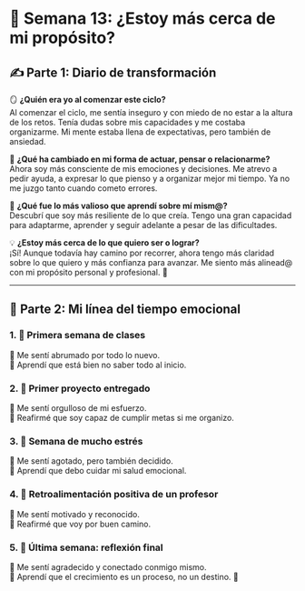 # 🧭 Semana 13: ¿Estoy más cerca de mi propósito?

## ✍️ Parte 1: Diario de transformación

🪞 **¿Quién era yo al comenzar este ciclo?**  
Al comenzar el ciclo, me sentía inseguro y con miedo de no estar a la altura de los retos. Tenía dudas sobre mis capacidades y me costaba organizarme. Mi mente estaba llena de expectativas, pero también de ansiedad.

🔁 **¿Qué ha cambiado en mi forma de actuar, pensar o relacionarme?**  
Ahora soy más consciente de mis emociones y decisiones. Me atrevo a pedir ayuda, a expresar lo que pienso y a organizar mejor mi tiempo. Ya no me juzgo tanto cuando cometo errores.

🌟 **¿Qué fue lo más valioso que aprendí sobre mí mism@?**  
Descubrí que soy más resiliente de lo que creía. Tengo una gran capacidad para adaptarme, aprender y seguir adelante a pesar de las dificultades.

💡 **¿Estoy más cerca de lo que quiero ser o lograr?**  
¡Sí! Aunque todavía hay camino por recorrer, ahora tengo más claridad sobre lo que quiero y más confianza para avanzar. Me siento más alinead@ con mi propósito personal y profesional. 💫

---

## 📸 Parte 2: Mi línea del tiempo emocional

### 1. 📍 Primera semana de clases  
💬 Me sentí abrumado por todo lo nuevo.  
🎯 Aprendí que está bien no saber todo al inicio.

### 2. 📍 Primer proyecto entregado  
💬 Me sentí orgulloso de mi esfuerzo.  
🎯 Reafirmé que soy capaz de cumplir metas si me organizo.

### 3. 📍 Semana de mucho estrés  
💬 Me sentí agotado, pero también decidido.  
🎯 Aprendí que debo cuidar mi salud emocional.

### 4. 📍 Retroalimentación positiva de un profesor  
💬 Me sentí motivado y reconocido.  
🎯 Reafirmé que voy por buen camino.

### 5. 📍 Última semana: reflexión final  
💬 Me sentí agradecido y conectado conmigo mismo.  
🎯 Aprendí que el crecimiento es un proceso, no un destino. 🌱

